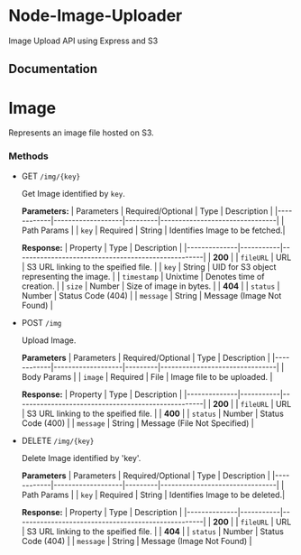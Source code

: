 # Node-Image-Uploader
Image Upload API using Express and S3

## Documentation

# Image
Represents an image file hosted on S3.

### Methods

- GET `/img/{key}`
  
  Get Image identified by `key`.

  **Parameters:**
  | Parameters | Required/Optional | Type    | Description                    |
  |------------|-------------------|---------|--------------------------------|
  | Path Params                                                               |
  | `key`      | Required          | String  | Identifies Image to be fetched.|

  **Response:**
  | Property     | Type      | Description                                        |
  |--------------|-----------|----------------------------------------------------|
  | __200__                                                                       |
  | `fileURL`    | URL       | S3 URL linking to the speified file.               |
  | `key`        | String    | UID for S3 object representing the image.          |
  | `timestamp`  | Unixtime  | Denotes time of creation.                          |
  | `size`       | Number    | Size of image in bytes.                            |
  | __404__                                                                       |
  | `status`     | Number    | Status Code (404)                                  |
  | `message`    | String    | Message (Image Not Found)                          |

- POST `/img`

  Upload Image.

  **Parameters**
  | Parameters | Required/Optional | Type    | Description                    |
  |------------|-------------------|---------|--------------------------------|
  | Body Params                                                               |
  | `image`    | Required          | File    | Image file to be uploaded.     |

  **Response:**
  | Property     | Type      | Description                                        |
  |--------------|-----------|----------------------------------------------------|
  | __200__                                                                       |
  | `fileURL`    | URL       | S3 URL linking to the speified file.               |
  | __400__                                                                       |
  | `status`     | Number    | Status Code (400)                                  |
  | `message`    | String    | Message (File Not Specified)                       |

- DELETE `/img/{key}`

  Delete Image identified by 'key'.
  
  **Parameters**
  | Parameters | Required/Optional | Type    | Description                    |
  |------------|-------------------|---------|--------------------------------|
  | Path Params                                                               |
  | `key`      | Required          | String  | Identifies Image to be deleted.|

  **Response:**
  | Property     | Type      | Description                                        |
  |--------------|-----------|----------------------------------------------------|
  | __200__                                                                       |
  | `fileURL`    | URL       | S3 URL linking to the speified file.               |
  | __404__                                                                       |
  | `status`     | Number    | Status Code (404)                                  |
  | `message`    | String    | Message (Image Not Found)                          |